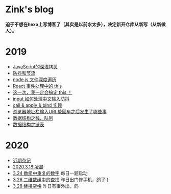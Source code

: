 # Zink's blog

**迫于不想在hexo上写博客了（其实是以前水太多），决定新开仓库从新写（从新做人）。**

# 2019
 - [JavaScript的深浅拷贝](https://github.com/ZinkWu/Blog/issues/1)
 - [防抖和节流](https://github.com/ZinkWu/Blog/issues/3)
 - [node.js 文件深度遍历](https://github.com/ZinkWu/Blog/issues/4)
 - [React 事件处理中的 this](https://github.com/ZinkWu/Blog/issues/5)
 - [这一次，我一定会搞定 this ！](https://github.com/ZinkWu/Blog/issues/6)
 - [input 如何处理中文输入防抖](https://github.com/ZinkWu/Blog/issues/7)
 - [call & apply & bind 实现](https://github.com/ZinkWu/Blog/issues/8)
 - [浏览器地址栏输入URL敲回车之后发生了哪些事](https://github.com/ZinkWu/Blog/issues/11)
 - [数据结构之栈、队列](https://github.com/ZinkWu/Blog/issues/14)
 - [数据结构之链表](https://github.com/ZinkWu/Blog/issues/16)

# 2020
 - [近期杂记](https://github.com/ZinkWu/Blog/issues/19)
 - [2020.3.18 凌晨](https://github.com/ZinkWu/Blog/issues/20)
 - [3.24 数组中重复的数字](https://github.com/ZinkWu/Blog/issues/21) 每日一题启动
 - [3.26 二维数组中的查找](https://github.com/ZinkWu/Blog/issues/22) 昨日出门修手机，鸽了:(
 - [3.28 替换空格](https://github.com/ZinkWu/Blog/issues/22) 昨日有事外出，鸽
